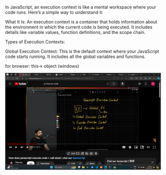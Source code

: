 In JavaScript, an execution context is like a mental workspace where your code runs. Here’s a simple way to understand it:

What It Is: An execution context is a container that holds information about the environment in which the current code is being executed. It includes details like variable values, function definitions, and the scope chain.

Types of Execution Contexts:

Global Execution Context: This is the default context where your JavaScript code starts running. It includes all the global variables and functions.

for browser: this-> object (windows)

![alt text](image-1.png)
